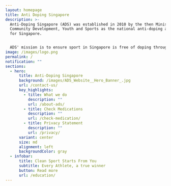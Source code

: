 ```yaml
---
layout: homepage
title: Anti Doping Singapore
description: >-
  Anti-Doping Singapore (ADS) was established in 2010 by the then Ministry of
  Community Development, Youth and Sports as the national anti-doping authority
  for Singapore.


  ADS' mission is to ensure sport in Singapore is free of doping through the implementation of effective education, detection, research and international co-operation initiatives. We work together with the sport bodies to protect the rights of Athletes to participate in clean sport.
image: /images/logo.png
permalink: /
notification: ""
sections:
  - hero:
      title: Anti-Doping Singapore
      background: /images/ADS_Website__Hero_Banner_.jpg
      url: /contact-us/
      key_highlights:
        - title: What we do
          description: ""
          url: /about-ads/
        - title: Check Medications
          description: ""
          url: /check-medication/
        - title: Privacy Statement
          description: ""
          url: /privacy/
      variant: center
      size: md
      alignment: left
      backgroundColor: gray
  - infobar:
      title: Clean Sport Starts From You
      subtitle: Every Athlete, a true winner
      button: Read more
      url: /education/
---
```

